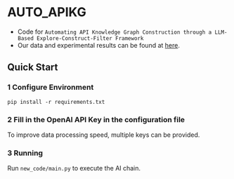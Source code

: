 # AUTO_APIKG
- Code for ``Automating API Knowledge Graph Construction through a LLM-Based Explore-Construct-Filter Framework``
- Our data and experimental results can be found at [here](https://drive.google.com/file/d/1g7lfC0dYPam1u2xXk7olSLBswiaYr_p1/view?usp=drive_link).

## Quick Start

### 1 Configure Environment
`pip install -r requirements.txt`

### 2 Fill in the OpenAI API Key in the configuration file
To improve data processing speed, multiple keys can be provided.

### 3 Running
Run `new_code/main.py` to execute the AI chain.
